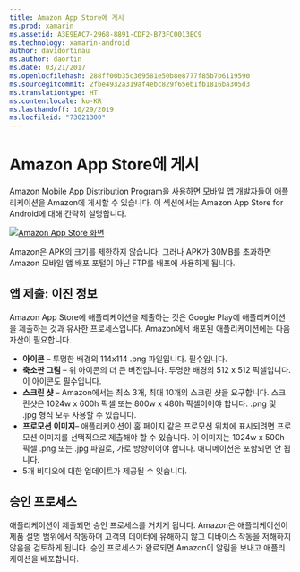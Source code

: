 ```yaml
---
title: Amazon App Store에 게시
ms.prod: xamarin
ms.assetid: A3E9EAC7-2968-8891-CDF2-B73FC0013EC9
ms.technology: xamarin-android
author: davidortinau
ms.author: daortin
ms.date: 03/21/2017
ms.openlocfilehash: 288ff00b35c369581e50b8e8777f85b7b6119590
ms.sourcegitcommit: 2fbe4932a319af4ebc829f65eb1fb1816ba305d3
ms.translationtype: HT
ms.contentlocale: ko-KR
ms.lasthandoff: 10/29/2019
ms.locfileid: "73021300"
---
```

# <a name="publishing-to-the-amazon-app-store"></a>Amazon App Store에 게시

Amazon Mobile App Distribution Program을 사용하면 모바일 앱 개발자들이 애플리케이션을 Amazon에 게시할 수 있습니다. 이 섹션에서는 Amazon App Store for Android에 대해 간략히 설명합니다. 

[![Amazon App Store 화면](publishing-to-amazon-images/amazon-app-store.png)](publishing-to-amazon-images/amazon-app-store.png#lightbox)

Amazon은 APK의 크기를 제한하지 않습니다. 그러나 APK가 30MB를 초과하면 Amazon 모바일 앱 배포 포털이 아닌 FTP를 배포에 사용하게 됩니다.

## <a name="submitting-apps-binary-info"></a>앱 제출: 이진 정보

Amazon App Store에 애플리케이션을 제출하는 것은 Google Play에 애플리케이션을 제출하는 것과 유사한 프로세스입니다. Amazon에서 배포된 애플리케이션에는 다음 자산이 필요합니다. 

- **아이콘** &ndash; 투명한 배경의 114x114 .png 파일입니다. 필수입니다.
- **축소판 그림** &ndash; 위 아이콘의 더 큰 버전입니다. 투명한 배경의 512 x 512 픽셀입니다. 이 아이콘도 필수입니다.
- **스크린 샷** &ndash; Amazon에서는 최소 3개, 최대 10개의 스크린 샷을 요구합니다. 스크린샷은 1024w x 600h 픽셀 또는 800w x 480h 픽셀이어야 합니다. .png 및 .jpg 형식 모두 사용할 수 있습니다.
- **프로모션 이미지**&ndash; 애플리케이션이 홈 페이지 같은 프로모션 위치에 표시되려면 프로모션 이미지를 선택적으로 제출해야 할 수 있습니다. 이 이미지는 1024w x 500h 픽셀 .png 또는 .jpg 파일로, 가로 방향이어야 합니다. 애니메이션은 포함되면 안 됩니다.
- 5개 비디오에 대한 업데이트가 제공될 수 잇습니다.

## <a name="approval-process"></a>승인 프로세스

애플리케이션이 제출되면 승인 프로세스를 거치게 됩니다.
Amazon은 애플리케이션이 제품 설명 범위에서 작동하며 고객의 데이터에 유해하지 않고 디바이스 작동을 저해하지 않음을 검토하게 됩니다. 승인 프로세스가 완료되면 Amazon이 알림을 보내고 애플리케이션을 배포합니다.
